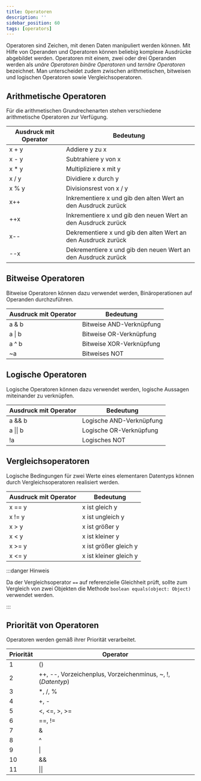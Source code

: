 ```yaml
---
title: Operatoren
description: ''
sidebar_position: 60
tags: [operators]
---
```


Operatoren sind Zeichen, mit denen Daten manipuliert werden können. Mit Hilfe
von Operanden und Operatoren können beliebig komplexe Ausdrücke abgebildet
werden. Operatoren mit einem, zwei oder drei Operanden werden als _unäre
Operatoren_ _binäre Operatoren_ und _ternäre Operatoren_ bezeichnet. Man
unterscheidet zudem zwischen arithmetischen, bitweisen und logischen Operatoren
sowie Vergleichsoperatoren.

## Arithmetische Operatoren

Für die arithmetischen Grundrechenarten stehen verschiedene arithmetische
Operatoren zur Verfügung.

| Ausdruck mit Operator | Bedeutung                                                     |
| --------------------- | ------------------------------------------------------------- |
| x + y                 | Addiere y zu x                                                |
| x - y                 | Subtrahiere y von x                                           |
| x \* y                | Multipliziere x mit y                                         |
| x / y                 | Dividiere x durch y                                           |
| x % y                 | Divisionsrest von x / y                                       |
| x++                   | Inkrementiere x und gib den alten Wert an den Ausdruck zurück |
| ++x                   | Inkrementiere x und gib den neuen Wert an den Ausdruck zurück |
| x--                   | Dekrementiere x und gib den alten Wert an den Ausdruck zurück |
| --x                   | Dekrementiere x und gib den neuen Wert an den Ausdruck zurück |

## Bitweise Operatoren

Bitweise Operatoren können dazu verwendet werden, Binäroperationen auf Operanden
durchzuführen.

| Ausdruck mit Operator | Bedeutung                |
| --------------------- | ------------------------ |
| a & b                 | Bitweise AND-Verknüpfung |
| a \| b                | Bitweise OR-Verknüpfung  |
| a ^ b                 | Bitweise XOR-Verknüpfung |
| ~a                    | Bitweises NOT            |

## Logische Operatoren

Logische Operatoren können dazu verwendet werden, logische Aussagen miteinander
zu verknüpfen.

| Ausdruck mit Operator | Bedeutung                |
| --------------------- | ------------------------ |
| a && b                | Logische AND-Verknüpfung |
| a \|\| b              | Logische OR-Verknüpfung  |
| !a                    | Logisches NOT            |

## Vergleichsoperatoren

Logische Bedingungen für zwei Werte eines elementaren Datentyps können durch
Vergleichsoperatoren realisiert werden.

| Ausdruck mit Operator | Bedeutung              |
| --------------------- | ---------------------- |
| x == y                | x ist gleich y         |
| x != y                | x ist ungleich y       |
| x &gt; y              | x ist größer y         |
| x &lt; y              | x ist kleiner y        |
| x &gt;= y             | x ist größer gleich y  |
| x &lt;= y             | x ist kleiner gleich y |

:::danger Hinweis

Da der Vergleichsoperator `==` auf referenzielle Gleichheit prüft, sollte zum
Vergleich von zwei Objekten die Methode `boolean equals(object: Object)`
verwendet werden.

:::

## Priorität von Operatoren

Operatoren werden gemäß ihrer Priorität verarbeitet.

| Priorität | Operator                                                     |
| --------- | ------------------------------------------------------------ |
| 1         | ()                                                           |
| 2         | ++, --, Vorzeichenplus, Vorzeichenminus, \~, !, (_Datentyp_) |
| 3         | \*, /, %                                                     |
| 4         | +, -                                                         |
| 5         | &lt;, &lt;=, &gt;, &gt;=                                     |
| 6         | ==, !=                                                       |
| 7         | &                                                            |
| 8         | ^                                                            |
| 9         | \|                                                           |
| 10        | &&                                                           |
| 11        | \|\|                                                         |
